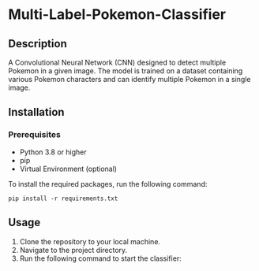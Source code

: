 # Multi-Label-Pokemon-Classifier

## Description

A Convolutional Neural Network (CNN) designed to detect multiple Pokemon in a given image. The model is trained on a dataset containing various Pokemon characters and can identify multiple Pokemon in a single image.

## Installation

### Prerequisites

- Python 3.8 or higher
- pip
- Virtual Environment (optional)

To install the required packages, run the following command:

`pip install -r requirements.txt`

## Usage

1. Clone the repository to your local machine.
2. Navigate to the project directory.
3. Run the following command to start the classifier: